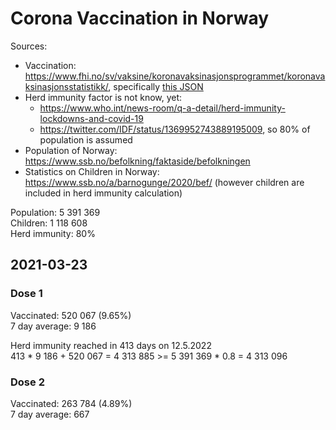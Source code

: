 # Corona Vaccination in Norway

Sources:

- Vaccination: <https://www.fhi.no/sv/vaksine/koronavaksinasjonsprogrammet/koronavaksinasjonsstatistikk/>, specifically [this JSON](https://www.fhi.no/api/chartdata/api/99119)
- Herd immunity factor is not know, yet:
  - <https://www.who.int/news-room/q-a-detail/herd-immunity-lockdowns-and-covid-19>
  - <https://twitter.com/IDF/status/1369952743889195009>, so 80% of population is assumed
- Population of Norway: <https://www.ssb.no/befolkning/faktaside/befolkningen>
- Statistics on Children in Norway: https://www.ssb.no/a/barnogunge/2020/bef/ (however children are included in herd immunity calculation)

Population: 5 391 369  
Children: 1 118 608  
Herd immunity: 80%  

## 2021-03-23

### Dose 1

Vaccinated: 520 067 (9.65%)  
7 day average: 9 186

Herd immunity reached in 413 days on 12.5.2022  
413 * 9 186 + 520 067 = 4 313 885 >= 5 391 369 * 0.8 = 4 313 096

### Dose 2

Vaccinated: 263 784 (4.89%)  
7 day average: 667

